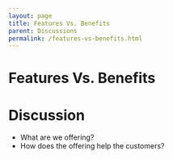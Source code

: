 ```yaml
---
layout: page
title: Features Vs. Benefits
parent: Discussions
permalink: /features-vs-benefits.html
---
```


# Features Vs. Benefits

# Discussion

- What are we offering?
- How does the offering help the customers?
